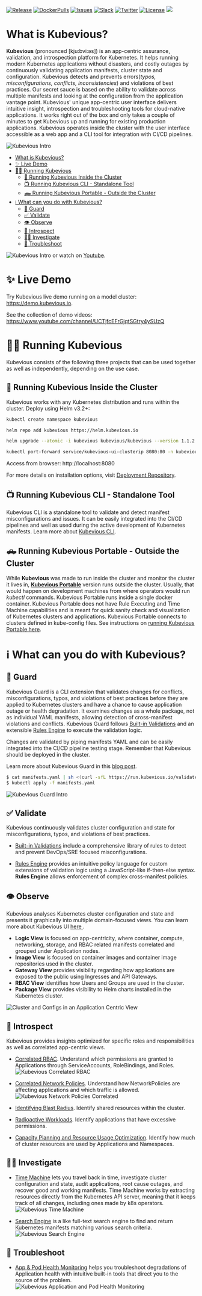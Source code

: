 [![Release](https://img.shields.io/github/v/release/kubevious/kubevious?label=version&color=2ec4b6)](https://github.com/kubevious/kubevious/releases) [![DockerPulls](https://img.shields.io/docker/pulls/kubevious/kubevious?color=ade8f4)](https://hub.docker.com/r/kubevious/kubevious) [![Issues](https://img.shields.io/github/issues/kubevious/kubevious?color=red)](https://github.com/kubevious/kubevious/issues) [![Slack](https://img.shields.io/badge/chat-on%20slack-7b2cbf)](https://kubevious.io/slack) [![Twitter](https://img.shields.io/twitter/url?color=0096c7&logoColor=white&label=Follow&logo=twitter&style=flat&url=https%3A%2F%2Ftwitter.com%2Fkubevious)](https://twitter.com/kubevious)  [![License](https://img.shields.io/badge/License-Apache%202.0-cb997e.svg)](https://opensource.org/licenses/Apache-2.0) ![](https://hit.yhype.me/github/profile?user_id=59004473)

# What is Kubevious?
**Kubevious** (pronounced [kju:bvi:əs]) is an app-centric assurance, validation, and introspection platform for Kubernetes. It helps running modern Kubernetes applications without disasters, and costly outages by continuously validating application manifests, cluster state and configuration. Kubevious detects and prevents errors(_typos, misconfigurations, conflicts, inconsistencies_) and violations of best practices. Our secret sauce is based on the ability to validate across multiple manifests and looking at the configuration from the application vantage point. Kubevious' unique app-centric user interface delivers intuitive insight, introspection and troubleshooting tools for cloud-native applications. It works right out of the box and only takes a couple of minutes to get Kubevious up and running for existing production applications. Kubevious operates inside the cluster with the user interface accessible as a web app and a CLI tool for integration with CI/CD pipelines.

![Kubevious Intro](https://github.com/kubevious/media/raw/master/screens/intro.png)

- [What is Kubevious?](#what-is-kubevious)
- [✨ Live Demo](#-live-demo)
- [🏃‍♀️ Running Kubevious](#️-running-kubevious)
  - [🔭 Running Kubevious Inside the Cluster](#-running-kubevious-inside-the-cluster)
  - [📺 Running Kubevious CLI - Standalone Tool](#-running-kubevious-cli---standalone-tool)
  - [🛻 Running Kubevious Portable - Outside the Cluster](#-running-kubevious-portable---outside-the-cluster)
- [ℹ️ What can you do with Kubevious?](#ℹ️-what-can-you-do-with-kubevious)
  - [💂 Guard](#-guard)
  - [✅ Validate](#-validate)
  - [👁️ Observe](#️-observe)
  - [🔬 Introspect](#-introspect)
  - [🕵️‍♂️ Investigate](#️️-investigate)
  - [🚒 Troubleshoot](#-troubleshoot)

![Kubevious Intro](https://github.com/kubevious/media/raw/master/videos/intro.gif)
or watch on  <a href="https://youtu.be/oyFN2Hg8N8U" target="_blank">Youtube</a>.

# ✨ Live Demo
Try Kubevious live demo running on a model cluster: <a href="https://demo.kubevious.io" target="_blank">https://demo.kubevious.io</a>.

See the collection of demo videos: <a href="https://www.youtube.com/channel/UCTjfcEFrGjqtSGtry4ySUzQ" target="_blank">https://www.youtube.com/channel/UCTjfcEFrGjqtSGtry4ySUzQ</a>

# 🏃‍♀️ Running Kubevious
Kubevious consists of the following three projects that can be used together as well as independently, depending on the use case.

## 🔭 Running Kubevious Inside the Cluster
Kubevious works with any Kubernetes distribution and runs within the cluster. Deploy using Helm v3.2+:

```sh
kubectl create namespace kubevious

helm repo add kubevious https://helm.kubevious.io

helm upgrade --atomic -i kubevious kubevious/kubevious --version 1.1.2 -n kubevious

kubectl port-forward service/kubevious-ui-clusterip 8080:80 -n kubevious
```
Access from browser: http://localhost:8080

For more details on installation options, visit [Deployment Repository](https://github.com/kubevious/helm).

## 📺 Running Kubevious CLI - Standalone Tool
Kubevious CLI is a standalone tool to validate and detect manifest misconfigurations and issues. It can be easily integrated into the CI/CD pipelines and well as used during the active development of Kubernetes manifests. Learn more about [Kubevious CLI](https://github.com/kubevious/cli).

## 🛻 Running Kubevious Portable - Outside the Cluster
While **Kubevious** was made to run inside the cluster and monitor the cluster it lives in, **[Kubevious Portable](https://github.com/kubevious/portable)** version runs outside the cluster. Usually, that would happen on development machines from where operators would run *kubectl* commands. Kubevious Portable runs inside a single docker container. Kubevious Portable does not have Rule Executing and Time Machine capabilities and is meant for quick sanity check and visualization of Kubernetes clusters and applications. Kubevious Portable connects to clusters defined in kube-config files. See instructions on [running Kubevious Portable here](https://github.com/kubevious/portable#running-kubevious-portable).

# ℹ️ What can you do with Kubevious?

## 💂 Guard
Kubevious Guard is a CLI extension that validates changes for conflicts, misconfigurations, typos, and violations of best practices before they are applied to Kubernetes clusters and have a chance to cause application outage or health degradation. It examines changes as a whole package, not as individual YAML manifests, allowing detection of cross-manifest violations and conflicts. Kubevious Guard follows <a href="https://kubevious.io/docs/built-in-validators/" target="_blank">Built-in Validations</a> and an extensible <a href="https://kubevious.io/docs/features/rules-engine/" target="_blank">Rules Engine</a> to execute the validation logic.

Changes are validated by piping manifests YAML and can be easily integrated into the CI/CD pipeline testing stage. Remember that Kubevious should be deployed in the cluster.

Learn more about Kubevious Guard in this [blog post](https://kubevious.io/blog/post/kubevious-guard-kubernetes-validation-enforcer).

```sh
$ cat manifests.yaml | sh <(curl -sfL https://run.kubevious.io/validate.sh)
$ kubectl apply -f manifests.yaml
```

![Kubevious Guard Intro](https://github.com/kubevious/media/raw/master/videos/guard-intro.gif)

## ✅ Validate
Kubevious continuously validates cluster configuration and state for misconfigurations, typos, and violations of best practices. 

- <a href="https://kubevious.io/docs/built-in-validators/" target="_blank">Built-in Validations</a> include a comprehensive library of rules to detect and prevent DevOps/SRE focused misconfigurations.

- <a href="https://kubevious.io/docs/features/rules-engine/" target="_blank">Rules Engine</a> provides an intuitive policy language for custom extensions of validation logic using a JavaScript-like if-then-else syntax. **Rules Engine** allows enforcement of complex cross-manifest policies.

## 👁️ Observe
Kubevious analyses Kubernetes cluster configuration and state and presents it graphically into multiple domain-focused views. You can learn more about Kubevious UI <a href="https://kubevious.io/docs/features/application-centric-ui/" target="_blank">
here
</a>.

- **Logic View** is focused on app-centricity, where container, compute, networking, storage, and RBAC related manifests correlated and grouped under Application nodes.
- **Image View** is focused on container images and container image repositories used in the cluster.
- **Gateway View** provides visibility regarding how applications are exposed to the public using Ingresses and API Gateways.
- **RBAC View** identifies how Users and Groups are used in the cluster.
- **Package View** provides visibility to Helm charts installed in the Kubernetes cluster.

![Cluster and Configs in an Application Centric View](https://kubevious.io/static/b4e981857c1b19c3d5b6c452ff17eadb/3f20e/main-ui-hints.png)

## 🔬 Introspect
Kubevious provides insights optimized for specific roles and responsibilities as well as correlated app-centric views.

- <a href="https://kubevious.io/docs/features/cloud-native-tools/correlated-rbac/" target="_blank">Correlated RBAC</a>. Understand which permissions are granted to Applications through ServiceAccounts, RoleBindings, and Roles.
![Kubevious Correlated RBAC](https://kubevious.io/static/553c48aa1fb6426d57c9d51996a4a371/3f20e/selected-service-account.png)

- <a href="https://kubevious.io/docs/features/cloud-native-tools/correlated-network-policies/" target="_blank">Correlated Network Policies</a>. Understand how NetworkPolicies are affecting applications and which traffic is allowed.
![Kubevious Network Policies Correlated](https://kubevious.io/static/ca9090ba03b8fd0b4d73fe1b7466cf29/3f20e/network-policies.png)

- <a href="https://kubevious.io/docs/features/cloud-native-tools/identifying-blast-radius/" target="_blank">Identifying Blast Radius</a>. Identify shared resources within the cluster.

- <a href="https://kubevious.io/docs/features/cloud-native-tools/radioactive-workloads/" target="_blank">Radioactive Workloads</a>. Identify applications that have excessive permissions.

- <a href="https://kubevious.io/docs/features/cloud-native-tools/capacity-planning-and-resource-usage-optimization/" target="_blank">Capacity Planning and Resource Usage Optimization</a>. Identify how much of cluster resources are used by Applications and Namespaces.

## 🕵️‍♂️ Investigate
- <a href="https://kubevious.io/docs/features/time-machine/" target="_blank">Time Machine</a> lets you travel back in time, investigate cluster configuration and state, audit applications, root cause outages, and recover good and working manifests. Time Machine works by extracting resources directly from the Kubernetes API server, meaning that it keeps track of all changes, including ones made by k8s operators. 
![Kubevious Time Machine](https://kubevious.io/static/452c7f6c9960b3dedfd41baea7567ee6/3f20e/time-machine-active.png)

- <a href="https://kubevious.io/docs/features/search-engine/" target="_blank">Search Engine</a> is a like full-text search engine to find and return Kubernetes manifests matching various search criteria.
![Kubevious Search Engine](https://kubevious.io/static/d2f0c37d574441032aa8dfb57332d17f/3f20e/search-simple.png)

## 🚒 Troubleshoot
- <a href="https://kubevious.io/docs/features/health-monitoring/" target="_blank">App & Pod Health Monitoring</a> helps you troubleshoot degradations of Application health with intuitive built-in tools that direct you to the source of the problem.
![Kubevious Application and Pod Health Monitoring](https://kubevious.io/static/0a863383915cf7de91a2c641eacb82c0/3f20e/app-health.png)
